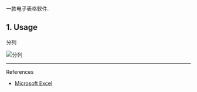 一款电子表格软件.

## 1. Usage

分列

![分列](C:\Users\sec\share\github\notes\images\Microsoft%20Excel\分列.png)

---

References

- [Microsoft Excel](https://www.microsoft.com/en-in/microsoft-365/excel)